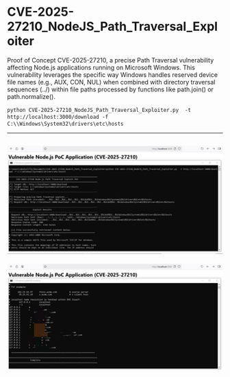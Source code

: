 # CVE-2025-27210_NodeJS_Path_Traversal_Exploiter

Proof of Concept CVE-2025-27210, a precise Path Traversal vulnerability affecting Node.js applications running on Microsoft Windows. This vulnerability leverages the specific way Windows handles reserved device file names (e.g., AUX, CON, NUL) when combined with directory traversal sequences (../) within file paths processed by functions like path.join() or path.normalize().


```
python CVE-2025-27210_NodeJS_Path_Traversal_Exploiter.py  -t http://localhost:3000/download -f C:\\Windows\System32\drivers\etc\hosts
```

--------------------------------------------------------------------------------
![Node.js](poc1.jpg)
--------------------------------------------------------------------------------
![Node.js](poc(2).jpg)
